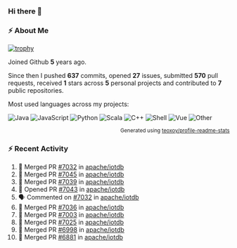 ### Hi there 👋

### :zap: About Me

[![trophy](https://github-profile-trophy.vercel.app/?username=HTHou&theme=onedark)](https://github.com/ryo-ma/github-profile-trophy)
   
Joined Github **5** years ago.

Since then I pushed **637** commits, opened **27** issues, submitted **570** pull requests, received **1** stars across **5** personal projects and contributed to **7** public repositories.

Most used languages across my projects:

![Java](https://img.shields.io/static/v1?style=flat-square&label=%E2%A0%80&color=555&labelColor=%23b07219&message=Java%EF%B8%B194.4%25)
![JavaScript](https://img.shields.io/static/v1?style=flat-square&label=%E2%A0%80&color=555&labelColor=%23f1e05a&message=JavaScript%EF%B8%B11.4%25)
![Python](https://img.shields.io/static/v1?style=flat-square&label=%E2%A0%80&color=555&labelColor=%233572A5&message=Python%EF%B8%B10.7%25)
![Scala](https://img.shields.io/static/v1?style=flat-square&label=%E2%A0%80&color=555&labelColor=%23c22d40&message=Scala%EF%B8%B10.6%25)
![C++](https://img.shields.io/static/v1?style=flat-square&label=%E2%A0%80&color=555&labelColor=%23f34b7d&message=C%2B%2B%EF%B8%B10.6%25)
![Shell](https://img.shields.io/static/v1?style=flat-square&label=%E2%A0%80&color=555&labelColor=%2389e051&message=Shell%EF%B8%B10.4%25)
![Vue](https://img.shields.io/static/v1?style=flat-square&label=%E2%A0%80&color=555&labelColor=%2341b883&message=Vue%EF%B8%B10.3%25)
![Other](https://img.shields.io/static/v1?style=flat-square&label=%E2%A0%80&color=555&labelColor=%23ededed&message=Other%EF%B8%B11.2%25)

<p align="right"><sub>Generated using <a href="https://github.com/marketplace/actions/profile-readme-stats">teoxoy/profile-readme-stats</a></sub></p>


<!--![](https://github.com/HTHou/HTHou/blob/output/github-contribution-grid-snake.svg)-->

<!--![Haonan Hou's github stats](https://github-readme-stats.vercel.app/api?username=HTHou&count_private=true&show_icons=true&theme=onedark)-->

<!--![Haonan Hou's wakatime stats](https://github-readme-stats.vercel.app/api/wakatime?username=HTHou&layout=compact&theme=onedark)-->

<!--![Top Langs](https://github-readme-stats.vercel.app/api/top-langs/?username=HTHou&theme=onedark&layout=compact)-->

### :zap: Recent Activity
<!--START_SECTION:activity-->
1. 🎉 Merged PR [#7032](https://github.com/apache/iotdb/pull/7032) in [apache/iotdb](https://github.com/apache/iotdb)
2. 🎉 Merged PR [#7045](https://github.com/apache/iotdb/pull/7045) in [apache/iotdb](https://github.com/apache/iotdb)
3. 🎉 Merged PR [#7039](https://github.com/apache/iotdb/pull/7039) in [apache/iotdb](https://github.com/apache/iotdb)
4. 💪 Opened PR [#7043](https://github.com/apache/iotdb/pull/7043) in [apache/iotdb](https://github.com/apache/iotdb)
5. 🗣 Commented on [#7032](https://github.com/apache/iotdb/issues/7032) in [apache/iotdb](https://github.com/apache/iotdb)
6. 🎉 Merged PR [#7036](https://github.com/apache/iotdb/pull/7036) in [apache/iotdb](https://github.com/apache/iotdb)
7. 🎉 Merged PR [#7003](https://github.com/apache/iotdb/pull/7003) in [apache/iotdb](https://github.com/apache/iotdb)
8. 🎉 Merged PR [#7025](https://github.com/apache/iotdb/pull/7025) in [apache/iotdb](https://github.com/apache/iotdb)
9. 🎉 Merged PR [#6998](https://github.com/apache/iotdb/pull/6998) in [apache/iotdb](https://github.com/apache/iotdb)
10. 🎉 Merged PR [#6881](https://github.com/apache/iotdb/pull/6881) in [apache/iotdb](https://github.com/apache/iotdb)
<!--END_SECTION:activity-->

<!--
**HTHou/HTHou** is a ✨ _special_ ✨ repository because its `README.md` (this file) appears on your GitHub profile.

Here are some ideas to get you started:

- 🔭 I’m currently working on ...
- 🌱 I’m currently learning ...
- 👯 I’m looking to collaborate on ...
- 🤔 I’m looking for help with ...
- 💬 Ask me about ...
- 📫 How to reach me: ...
- 😄 Pronouns: ...
- ⚡ Fun fact: ...
-->
